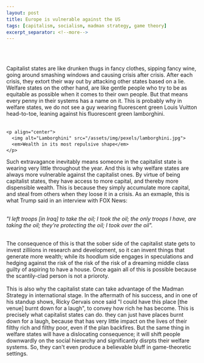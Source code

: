 ```yaml
---
layout: post
title: Europe is vulnerable against the US
tags: [capitalism, socialism, madman strategy, game theory]
excerpt_separator: <!--more-->
---
```




<br><br>

<div class="justrify">
    
  
  
  Capitalist states are like drunken thugs in fancy clothes, sipping fancy wine, going around smashing windows and causing crisis after crisis.
  After each crisis, they extort their way out by attacking other states based on a lie. <!--more-->
  Welfare states on the other hand, are like gentle people who try to be as equitable as possible when it comes to their own people. 
  But that means every penny in their systems has a name on it. This is probably why in welfare states, we do not see a guy wearing fluorescent green Louis Vuitton head-to-toe, leaning against his fluorescent green lamborghini.<br><br>
    
    <p align="center">
      <img alt="Lamborghini" src="/assets/img/pexels/lamborghini.jpg">
      <em>Wealth in its most repulsive shape</em>
    </p>

  Such extravagance inevitably means someone in the capitalist state is wearing very little throughout the year. 
  And this is why welfare states are always more vulnerable against the capitalist ones. 
  By virtue of being capitalist states, they have access to more capital, and thereby more dispensible wealth. 
  This is because they simply accumulate more capital, and steal from others when they loose it in a crisis. As an exmaple, this is what Trump said in an interview with FOX News: <br><br>
  
  <em>"I left troops [in Iraq] to take the oil; I took the oil; the only troops I have, are taking the oil; they're protecting the oil; I took over the oil".</em> <br><br>
  
  The consequence of this is that the sober side of the capitalist state gets to invest zilliions in research and development, so it can invent things that generate more wealth; while its hoodlum side engages in speculations and hedging against the risk of the risk of the risk of a dreaming middle class guilty of aspiring to have a house. Once again all of this is possible because the scantily-clad person is not a prioroty. <br><br>
  This is also why the capitalist state can take advantage of the Madman Strategy in international stage. 
  In the aftermath of his success, and in one of his standup shows, Ricky Gervais once said "I could have this place [the venue] burnt down for a laugh", to convey how rich he has become. 
  This is precisely what capitalist states can do. they can just have places burnt down for a laugh, because that has very little impact on the lives of their filthy rich and filthy poor, even if the plan backfires. But the same thing in welfare states will have a dislocating consequence; it will shift people downwardly on the social hierarchy and significantly disrpts their welfare systems. So, they can't even produce a believable bluff in game-theoretic settings. 
 
 
 </div>  


<br><br>

